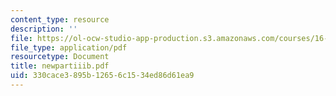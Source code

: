 ```yaml
---
content_type: resource
description: ''
file: https://ol-ocw-studio-app-production.s3.amazonaws.com/courses/16-540-internal-flows-in-turbomachines-spring-2006/330cace3895b12656c1534ed86d61ea9_newpartiiib.pdf
file_type: application/pdf
resourcetype: Document
title: newpartiiib.pdf
uid: 330cace3-895b-1265-6c15-34ed86d61ea9
---
```

